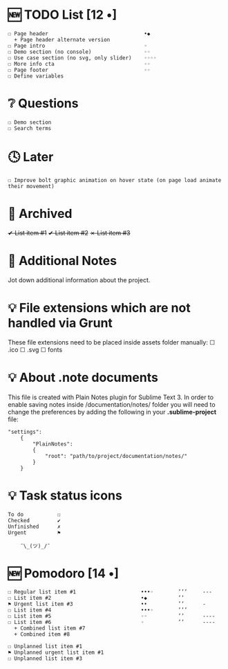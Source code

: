 # 🆕 TODO List                                 [12 •]
    ☐ Page header                               •◆
      + Page header alternate version
    ☐ Page intro                                ◦
    ☐ Demo section (no console)                 ◦◦
    ☐ Use case section (no svg, only slider)    ◦◦◦◦
    ☐ More info cta                             ◦◦
    ☐ Page footer                               ◦◦
    ☐ Define variables


# ❔ Questions
    ☐ Demo section
    ☐ Search terms



# 🕓 Later
    ☐ Improve bolt graphic animation on hover state (on page load animate their movement)



# 📁 Archived
~~✔ List item #1~~
~~✔ List item #2~~
~~✗ List item #3~~



# 📎 Additional Notes
Jot down additional information about the project.



# 💡 File extensions which are not handled via Grunt
These file extensions need to be placed inside assets folder manually:
    ☐ .ico
    ☐ .svg
    ☐ fonts



# 💡 About .note documents
This file is created with Plain Notes plugin for Sublime Text 3.
In order to enable saving notes inside /documentation/notes/ folder you will need to change the preferences by adding the following in your **.sublime-project** file:

    "settings":
        {
            "PlainNotes": 
            {
                "root": "path/to/project/documentation/notes/"
            }
        }



# 💡 Task status icons
    To do           ☐
    Checked         ✔
    Unfinished      ✗
    Urgent          ⚑
    
        ¯\_(ツ)_/¯


# 🆕 Pomodoro                                 [14 •]
    ☐ Regular list item #1                     •••◦        ’’’     ---
    ☐ List item #2                             •◆          ’’      
    ⚑ Urgent list item #3                      ••          ’’      -
    ☐ List item #4                             •••◦        ’’’
    ☐ List item #5                             ◦◦          ’’      ----
    ☐ List item #6                             ◦           ’’      ----
      + Combined list item #7
      + Combined item #8

    ☐ Unplanned list item #1
    ⚑ Unplanned urgent list item #1
    ☐ Unplanned list item #3
